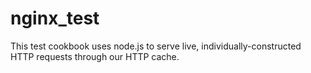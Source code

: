 nginx_test
====================
This test cookbook uses node.js to serve live, individually-constructed HTTP requests through our HTTP cache.
